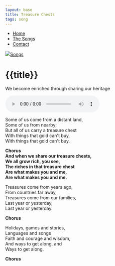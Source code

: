 ```yaml
---
layout: base
title: Treasure Chests
tags: song
---
```

<nav>
    <ul class="nav">
      <li><a href="/">Home</a></li>
      <li class="active"><a href="/the-songs/">The Songs</a></li>
      <li><a href="/contact">Contact</a></li>
    </ul>
</nav>


<div class="block">
<a href="/the-songs"><img src="/img/arrow-left.svg"></a><a href="/the-songs">Songs</a>
</div>

<h1 class="song-title2">{{title}}</h1>

We become enriched through sharing our heritage

<div>
    <audio controls="">
      <source src="/music/shine-like-a-star.mp3" type="audio/mpeg">
      Your browser does not support the audio element.
    </audio>
  </div>

<span class="lyrics">

Some of us come from a distant land,  
Some of us from nearby;  
But all of us carry a treasure chest  
With things that gold can't buy,  
With things that gold can't buy.

**Chorus  
And when we share our treasure chests,  
We all grow rich, you see,  
The riches in that treasure chest  
Are what makes you and me,  
Are what makes you and me.** 

Treasures come from years ago,  
From countries far away,  
Treasures come from our families,  
Last year or yesterday,  
Last year or yesterday.

**Chorus**

Holidays, games and stories,  
Languages and songs  
Faith and courage and wisdom,  
And ways to get along, and  
Ways to get along.

**Chorus**

</span>